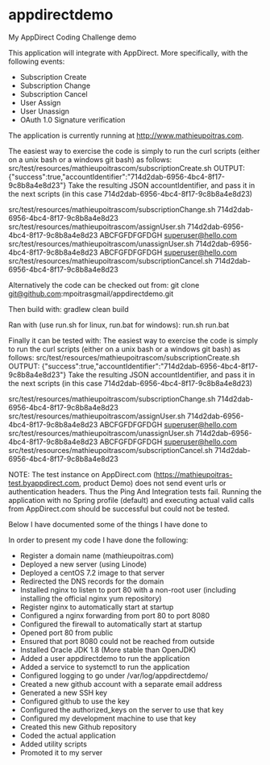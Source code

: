 # appdirectdemo
My AppDirect Coding Challenge demo

This application will integrate with AppDirect. More specifically, with the following events:
* Subscription Create
* Subscription Change
* Subscription Cancel
* User Assign
* User Unassign
* OAuth 1.0 Signature verification

The application is currently running at http://www.mathieupoitras.com.

The easiest way to exercise the code is simply to run the curl scripts (either on a unix bash or a windows git bash) as follows:
src/test/resources/mathieupoitrascom/subscriptionCreate.sh
OUTPUT:
{"success":true,"accountIdentifier":"714d2dab-6956-4bc4-8f17-9c8b8a4e8d23"}
Take the resulting JSON accountIdentifier, and pass it in the next scripts (in this case 714d2dab-6956-4bc4-8f17-9c8b8a4e8d23)

src/test/resources/mathieupoitrascom/subscriptionChange.sh 714d2dab-6956-4bc4-8f17-9c8b8a4e8d23
src/test/resources/mathieupoitrascom/assignUser.sh 714d2dab-6956-4bc4-8f17-9c8b8a4e8d23 ABCFGFDFGFDGH superuser@hello.com
src/test/resources/mathieupoitrascom/unassignUser.sh 714d2dab-6956-4bc4-8f17-9c8b8a4e8d23 ABCFGFDFGFDGH superuser@hello.com
src/test/resources/mathieupoitrascom/subscriptionCancel.sh 714d2dab-6956-4bc4-8f17-9c8b8a4e8d23


Alternatively the code can be checked out from:
git clone git@github.com:mpoitrasgmail/appdirectdemo.git

Then build with:
gradlew clean build

Ran with (use run.sh for linux, run.bat for windows):
run.sh
run.bat

Finally it can be tested with:
The easiest way to exercise the code is simply to run the curl scripts (either on a unix bash or a windows git bash) as follows:
src/test/resources/mathieupoitrascom/subscriptionCreate.sh
OUTPUT:
{"success":true,"accountIdentifier":"714d2dab-6956-4bc4-8f17-9c8b8a4e8d23"}
Take the resulting JSON accountIdentifier, and pass it in the next scripts (in this case 714d2dab-6956-4bc4-8f17-9c8b8a4e8d23)

src/test/resources/mathieupoitrascom/subscriptionChange.sh 714d2dab-6956-4bc4-8f17-9c8b8a4e8d23
src/test/resources/mathieupoitrascom/assignUser.sh 714d2dab-6956-4bc4-8f17-9c8b8a4e8d23 ABCFGFDFGFDGH superuser@hello.com
src/test/resources/mathieupoitrascom/unassignUser.sh 714d2dab-6956-4bc4-8f17-9c8b8a4e8d23 ABCFGFDFGFDGH superuser@hello.com
src/test/resources/mathieupoitrascom/subscriptionCancel.sh 714d2dab-6956-4bc4-8f17-9c8b8a4e8d23


NOTE:
The test instance on AppDirect.com  (https://mathieupoitras-test.byappdirect.com, product Demo) does not send event urls or authentication headers.
Thus the Ping And Integration tests fail.
Running the application with no Spring profile (default) and executing actual valid calls from AppDirect.com should be successful but could not be tested.



Below I have documented some of the things I have done to

In order to present my code I have done the following:
* Register a domain name (mathieupoitras.com)
* Deployed a new server (using Linode)
* Deployed a centOS 7.2 image to that server
* Redirected the DNS records for the domain
* Installed nginx to listen to port 80 with a non-root user (including installing the official nginx yum repository)
* Register nginx to automatically start at startup
* Configured a nginx forwarding from port 80 to port 8080
* Configured the firewall to automatically start at startup
* Opened port 80 from public
* Ensured that port 8080 could not be reached from outside
* Installed Oracle JDK 1.8 (More stable than OpenJDK)
* Added a user appdirectdemo to run the application
* Added a service to systemctl to run the application
* Configured logging to go under /var/log/appdirectdemo/
* Created a new github account with a separate email address
* Generated a new SSH key
* Configured github to use the key
* Configured the authorized_keys on the server to use that key
* Configured my development machine to use that key
* Created this new Github repository
* Coded the actual application
* Added utility scripts
* Promoted it to my server